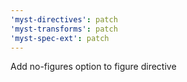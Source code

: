 ```yaml
---
'myst-directives': patch
'myst-transforms': patch
'myst-spec-ext': patch
---
```


Add no-figures option to figure directive
